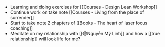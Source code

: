 - Learning and doing exercises for [[Courses - Design Lean Workshop]]
- Continue work on take note [[Courses - Living from the place of surrender]]
- Start to take note 2 chapters of [[Books - The heart of laser focus coaching]]
- Meditate on my relationship with [[@Nguyễn Mỹ Linh]] and how a [[true relationship]] will look life for me?
